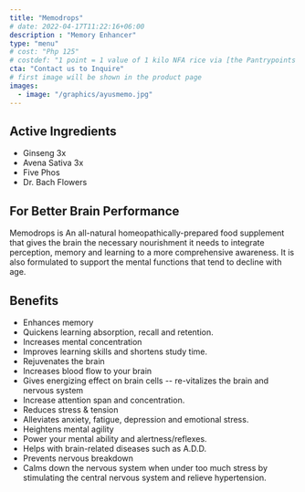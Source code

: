 ```yaml
---
title: "Memodrops"
# date: 2022-04-17T11:22:16+06:00
description : "Memory Enhancer"
type: "menu"
# cost: "Php 125"
# costdef: "1 point = 1 value of 1 kilo NFA rice via [the Pantrypoints system](https://pantrypoints.com)"
cta: "Contact us to Inquire"
# first image will be shown in the product page
images:
  - image: "/graphics/ayusmemo.jpg"
---
```



## Active Ingredients

- Ginseng 3x
- Avena Sativa 3x
- Five Phos
- Dr. Bach Flowers



## For Better Brain Performance

Memodrops is An all-natural homeopathically-prepared food supplement that gives the brain the necessary nourishment it needs to integrate perception, memory and learning to a more comprehensive awareness. It is also formulated to support the mental functions that tend to decline with age.

## Benefits

- Enhances memory
- Quickens learning absorption, recall and retention.
- Increases mental concentration
- Improves learning skills and shortens study time.
- Rejuvenates the brain
- Increases blood flow to your brain
- Gives energizing effect on brain cells -- re-vitalizes the brain and nervous system
- Increase attention span and concentration.
- Reduces stress & tension
- Alleviates anxiety, fatigue, depression and emotional stress.
- Heightens mental agility
- Power your mental ability and alertness/reflexes.
- Helps with brain-related diseases such as A.D.D.
- Prevents nervous breakdown
- Calms down the nervous system when under too much stress by stimulating the central nervous system and relieve hypertension.
<!-- - Helps to promote longevity
- Prevents cardiovascular, circulatory and connective tissue disorders
- combats aging, improves energy and stamina. -->
<!-- - antibacterial, anti-viral, anti-inflammatory, anti-ulcerogenic, anxiolytic, a cerebral tonic, a circulatory stimulant, a diuretic, nervine, vulnerary and aid wound healing. -->
